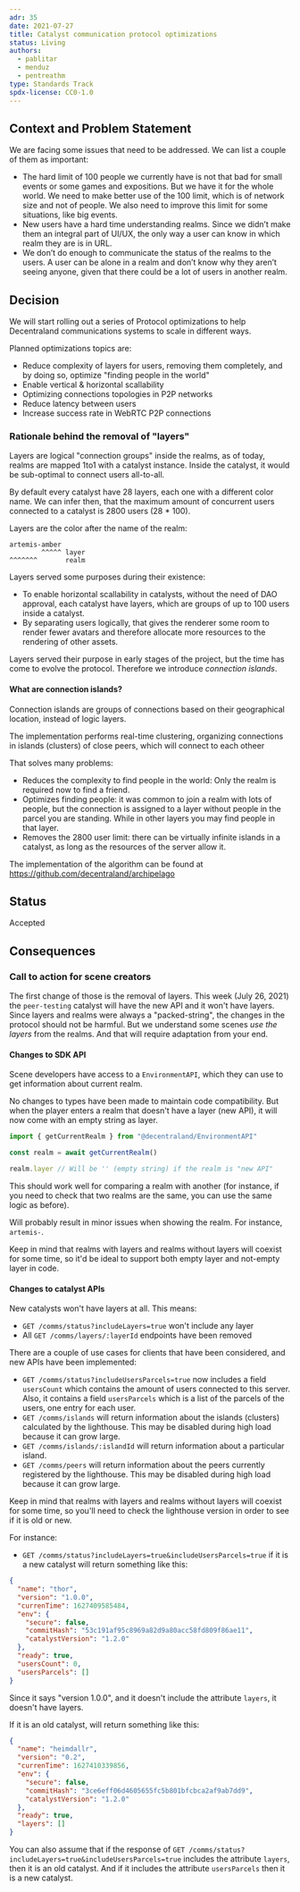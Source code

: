 ```yaml
---
adr: 35
date: 2021-07-27
title: Catalyst communication protocol optimizations
status: Living
authors:
  - pablitar
  - menduz
  - pentreathm
type: Standards Track
spdx-license: CC0-1.0
---
```


## Context and Problem Statement

We are facing some issues that need to be addressed. We can list a couple of them as important:

- The hard limit of 100 people we currently have is not that bad for small events or some games and expositions. But we have it for the whole world. We need to make better use of the 100 limit, which is of network size and not of people. We also need to improve this limit for some situations, like big events.
- New users have a hard time understanding realms. Since we didn’t make them an integral part of UI/UX, the only way a user can know in which realm they are is in URL.
- We don’t do enough to communicate the status of the realms to the users. A user can be alone in a realm and don’t know why they aren’t seeing anyone, given that there could be a lot of users in another realm.

## Decision

We will start rolling out a series of Protocol optimizations to help Decentraland communications systems to scale in different ways.

Planned optimizations topics are:

- Reduce complexity of layers for users, removing them completely, and by doing so, optimize "finding people in the world"
- Enable vertical & horizontal scallability
- Optimizing connections topologies in P2P networks
- Reduce latency between users
- Increase success rate in WebRTC P2P connections

### Rationale behind the removal of "layers"

Layers are logical "connection groups" inside the realms, as of today, realms are mapped 1to1 with a catalyst instance. Inside the catalyst, it would be sub-optimal to connect users all-to-all.

By default every catalyst have 28 layers, each one with a different color name. We can infer then, that the maximum amount of concurrent users connected to a catalyst is 2800 users (28 \* 100).

Layers are the color after the name of the realm:

```
artemis-amber
        ^^^^^ layer
^^^^^^^       realm
```

Layers served some purposes during their existence:

- To enable horizontal scallability in catalysts, without the need of DAO approval, each catalyst have layers, which are groups of up to 100 users inside a catalyst.
- By separating users logically, that gives the renderer some room to render fewer avatars and therefore allocate more resources to the rendering of other assets.

Layers served their purpose in early stages of the project, but the time has come to evolve the protocol. Therefore we introduce _connection islands_.

#### What are connection islands?

Connection islands are groups of connections based on their geographical location, instead of logic layers.

The implementation performs real-time clustering, organizing connections in islands (clusters) of close peers, which will connect to each otheer

That solves many problems:

- Reduces the complexity to find people in the world: Only the realm is required now to find a friend.
- Optimizes finding people: it was common to join a realm with lots of people, but the connection is assigned to a layer without people in the parcel you are standing. While in other layers you may find people in that layer.
- Removes the 2800 user limit: there can be virtually infinite islands in a catalyst, as long as the resources of the server allow it.

The implementation of the algorithm can be found at https://github.com/decentraland/archipelago

## Status

Accepted

## Consequences

### Call to action for scene creators

The first change of those is the removal of layers. This week (July 26, 2021) the `peer-testing` catalyst will have the new API and it won't have layers. Since layers and realms were always a "packed-string", the changes in the protocol should not be harmful. But we understand some scenes _use the layers_ from the realms. And that will require adaptation from your end.

#### Changes to SDK API

Scene developers have access to a `EnvironmentAPI`, which they can use to get information about current realm.

No changes to types have been made to maintain code compatibility. But when the player enters a realm that doesn't have a layer (new API), it will now come with an empty string as layer.

```typescript
import { getCurrentRealm } from "@decentraland/EnvironmentAPI"

const realm = await getCurrentRealm()

realm.layer // Will be '' (empty string) if the realm is "new API"
```

This should work well for comparing a realm with another (for instance, if you need to check that two realms are the same, you can use the same logic as before).

Will probably result in minor issues when showing the realm. For instance, `artemis-`.

Keep in mind that realms with layers and realms without layers will coexist for some time, so it'd be ideal to support both empty layer and not-empty layer in code.

#### Changes to catalyst APIs

New catalysts won't have layers at all. This means:

- `GET /comms/status?includeLayers=true` won't include any layer
- All `GET /comms/layers/:layerId` endpoints have been removed

There are a couple of use cases for clients that have been considered, and new APIs have been implemented:

- `GET /comms/status?includeUsersParcels=true` now includes a field `usersCount` which contains the amount of users connected to this server. Also, it contains a field `usersParcels` which is a list of the parcels of the users, one entry for each user.
- `GET /comms/islands` will return information about the islands (clusters) calculated by the lighthouse. This may be disabled during high load because it can grow large.
- `GET /comms/islands/:islandId` will return information about a particular island.
- `GET /comms/peers` will return information about the peers currently registered by the lighthouse. This may be disabled during high load because it can grow large.

Keep in mind that realms with layers and realms without layers will coexist for some time, so you'll need to check the lighthouse version in order to see if it is old or new.

For instance:

- `GET /comms/status?includeLayers=true&includeUsersParcels=true` if it is a new catalyst will return something like this:

```json
{
  "name": "thor",
  "version": "1.0.0",
  "currenTime": 1627409585484,
  "env": {
    "secure": false,
    "commitHash": "53c191af95c8969a82d9a80acc58fd809f86ae11",
    "catalystVersion": "1.2.0"
  },
  "ready": true,
  "usersCount": 0,
  "usersParcels": []
}
```

Since it says "version 1.0.0", and it doesn't include the attribute `layers`, it doesn't have layers.

If it is an old catalyst, will return something like this:

```json
{
  "name": "heimdallr",
  "version": "0.2",
  "currenTime": 1627410339856,
  "env": {
    "secure": false,
    "commitHash": "3ce6eff06d4605655fc5b801bfcbca2af9ab7dd9",
    "catalystVersion": "1.2.0"
  },
  "ready": true,
  "layers": []
}
```

You can also assume that if the response of `GET /comms/status?includeLayers=true&includeUsersParcels=true` includes the attribute `layers`, then it is an old catalyst. And if it includes the attribute `usersParcels` then it is a new catalyst.

